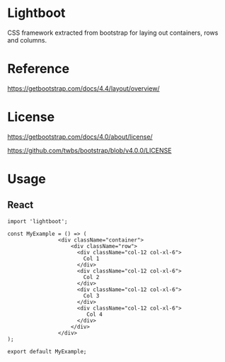 # Lightboot

CSS framework extracted from bootstrap for laying out containers, rows and columns.

# Reference

https://getbootstrap.com/docs/4.4/layout/overview/

# License

https://getbootstrap.com/docs/4.0/about/license/

https://github.com/twbs/bootstrap/blob/v4.0.0/LICENSE

# Usage

## React

```
import 'lightboot';

const MyExample = () => (
                <div className="container">
                    <div className="row">
                      <div className="col-12 col-xl-6">
                        Col 1
                      </div>
                      <div className="col-12 col-xl-6">
                        Col 2
                      </div>
                      <div className="col-12 col-xl-6">
                        Col 3
                      </div>
                      <div className="col-12 col-xl-6">
                         Col 4
                      </div>
                    </div>
                </div>
);

export default MyExample;

```
